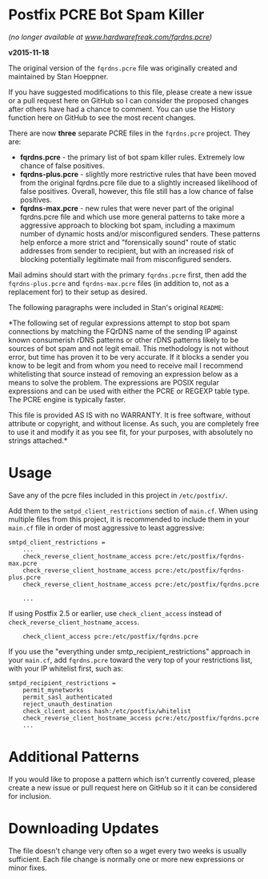# Postfix PCRE Bot Spam Killer
*(no longer available at www.hardwarefreak.com/fqrdns.pcre)*

**v2015-11-18**

The original version of the `fqrdns.pcre` file was originally created and maintained by Stan Hoeppner.

If you have suggested modifications to this file, please create a new issue or a pull request here on GitHub so I can consider the proposed changes after others have had a chance to comment. You can use the History function here on GitHub to see the most recent changes.

There are now **three** separate PCRE files in the `fqrdns.pcre` project. They are:

* **fqrdns.pcre** - the primary list of bot spam killer rules. Extremely low chance of false positives.
* **fqrdns-plus.pcre** - slightly more restrictive rules that have been moved from the original fqrdns.pcre file due to a slightly increased likelihood of false positives. Overall, however, this file still has a low chance of false positives.
* **fqrdns-max.pcre** - new rules that were never part of the original fqrdns.pcre file and which use more general patterns to take more a aggressive approach to blocking bot spam, including a maximum number of dynamic hosts and/or misconfigured senders. These patterns help enforce a more strict and "forensically sound" route of static addresses from sender to recipient, but with an increased risk of blocking potentially legitimate mail from misconfigured senders.

Mail admins should start with the primary `fqrdns.pcre` first, then add the `fqrdns-plus.pcre` and `fqrdns-max.pcre` files (in addition to, not as a replacement for) to their setup as desired.

The following paragraphs were included in Stan's original `README`:

*The following set of regular expressions attempt to stop bot spam connections by matching the FQrDNS name of the sending IP against known consumerish rDNS patterns or other rDNS patterns likely to be sources of bot spam and not legit
email.  This methodology is not without error, but time has proven it to be very accurate.  If it blocks a sender you know to be legit and from whom you need to receive mail I recommend whitelisting that source instead of removing an expression
below as a means to solve the problem.  The expressions are POSIX regular expressions and can be used with either the PCRE or REGEXP table type.  The PCRE engine is typically faster.

This file is provided AS IS with no WARRANTY.  It is free software, without attribute
or copyright, and without license.  As such, you are completely free to use it
and modify it as you see fit, for your purposes, with absolutely no strings attached.*

# Usage
Save any of the pcre files included in this project in `/etc/postfix/`.

Add them to the `smtpd_client_restrictions` section of `main.cf`. When using multiple files from this project, it is recommended to include them in your `main.cf` file in order of most aggressive to least aggressive:

    smtpd_client_restrictions =
    	...
    	check_reverse_client_hostname_access pcre:/etc/postfix/fqrdns-max.pcre
        check_reverse_client_hostname_access pcre:/etc/postfix/fqrdns-plus.pcre
    	check_reverse_client_hostname_access pcre:/etc/postfix/fqrdns.pcre

    	...

If using Postfix 2.5 or earlier, use `check_client_access` instead of `check_reverse_client_hostname_access`.

    	check_client_access pcre:/etc/postfix/fqrdns.pcre

If you use the "everything under smtp_recipient_restrictions" approach in your `main.cf`, add `fqrdns.pcre`
toward the very top of your restrictions list, with your IP whitelist first, such as:

    smtpd_recipient_restrictions =
    	permit_mynetworks
    	permit_sasl_authenticated
    	reject_unauth_destination
    	check_client_access hash:/etc/postfix/whitelist
    	check_reverse_client_hostname_access pcre:/etc/postfix/fqrdns.pcre
    	...

# Additional Patterns
If you would like to propose a pattern which isn't currently covered, please create a new issue or pull request here on GitHub so it it can be considered for inclusion.

# Downloading Updates
The file doesn't change very often so a wget every two weeks is usually sufficient. Each file change is normally one or more new expressions or minor fixes.
